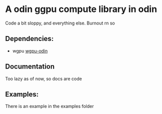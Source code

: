 # A odin ggpu compute library in odin
Code a bit sloppy, and everything else. Burnout rn so
## Dependencies:
- wgpu [wgpu-odin](https://github.com/Capati/wgpu-odin)

## Documentation 
Too lazy as of now, so docs are code

## Examples:
There is an example in the examples folder
